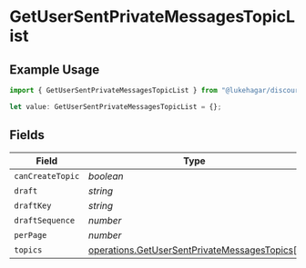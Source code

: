 # GetUserSentPrivateMessagesTopicList

## Example Usage

```typescript
import { GetUserSentPrivateMessagesTopicList } from "@lukehagar/discoursejs/sdk/models/operations";

let value: GetUserSentPrivateMessagesTopicList = {};
```

## Fields

| Field                                                                                                               | Type                                                                                                                | Required                                                                                                            | Description                                                                                                         |
| ------------------------------------------------------------------------------------------------------------------- | ------------------------------------------------------------------------------------------------------------------- | ------------------------------------------------------------------------------------------------------------------- | ------------------------------------------------------------------------------------------------------------------- |
| `canCreateTopic`                                                                                                    | *boolean*                                                                                                           | :heavy_minus_sign:                                                                                                  | N/A                                                                                                                 |
| `draft`                                                                                                             | *string*                                                                                                            | :heavy_minus_sign:                                                                                                  | N/A                                                                                                                 |
| `draftKey`                                                                                                          | *string*                                                                                                            | :heavy_minus_sign:                                                                                                  | N/A                                                                                                                 |
| `draftSequence`                                                                                                     | *number*                                                                                                            | :heavy_minus_sign:                                                                                                  | N/A                                                                                                                 |
| `perPage`                                                                                                           | *number*                                                                                                            | :heavy_minus_sign:                                                                                                  | N/A                                                                                                                 |
| `topics`                                                                                                            | [operations.GetUserSentPrivateMessagesTopics](../../../sdk/models/operations/getusersentprivatemessagestopics.md)[] | :heavy_minus_sign:                                                                                                  | N/A                                                                                                                 |